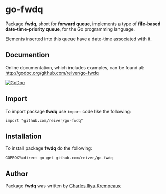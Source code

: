 # go-fwdq

Package **fwdq**, short for **forward queue**, implements a type of **file-based date-time-priority queue**, for the Go programming language.

Elements inserted into this queue have a date-time associated with it.

## Documention

Online documentation, which includes examples, can be found at: http://godoc.org/github.com/reiver/go-fwdq

[![GoDoc](https://godoc.org/github.com/reiver/go-fwdq?status.svg)](https://godoc.org/github.com/reiver/go-fwdq)

## Import

To import package **fwdq** use `import` code like the following:
```
import "github.com/reiver/go-fwdq"
```

## Installation

To install package **fwdq** do the following:
```
GOPROXY=direct go get github.com/reiver/go-fwdq
```

## Author

Package **fwdq** was written by [Charles Iliya Krempeaux](http://reiver.link)
